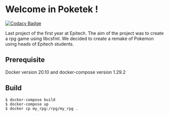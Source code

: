 # Welcome in Poketek !
[![Codacy Badge](https://app.codacy.com/project/badge/Grade/f99426f2eaf44c8aa0b37d177eb6c90f)](https://www.codacy.com/gh/LucasMarsala/my_rpg_2017/dashboard?utm_source=github.com&amp;utm_medium=referral&amp;utm_content=LucasMarsala/my_rpg_2017&amp;utm_campaign=Badge_Grade)

Last project of the first year at Epitech. The aim of the project was to create a rpg game using libcsfml. We decided to create a remake of Pokemon using heads of Epitech students.

## Prerequisite

  Docker version 20.10 and docker-compose version 1.29.2

## Build

```
$ docker-compose build
$ docker-compose up
$ docker cp my_rpg:/rpg/my_rpg .
```
